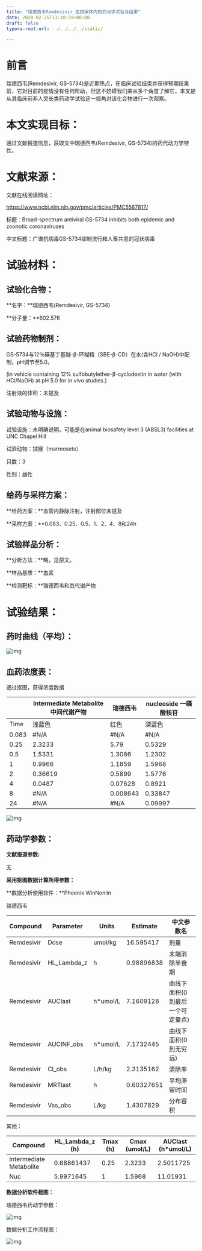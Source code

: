 ```yaml
---
title: "瑞德西韦Remdesivir_在狨猴体内的药动学试验与结果"
date: 2020-02-25T13:10:59+08:00
draft: false
typora-root-url: ../../../../static/

---
```


# 前言

瑞德西韦(Remdesivir, GS-5734)是近期热点，在临床试验结束并获得预期结果前，它对目前的疫情没有任何帮助，但这不妨碍我们来从多个角度了解它，本文是从其临床前非人灵长类药动学试验这一视角对该化合物进行一次观察。

<!--toc-->

# 本文实现目标：

通过文献报道信息，获取文中瑞德西韦(Remdesivir, GS-5734)的药代动力学特性。

# 文献来源：

文献在线阅读网址：

https://www.ncbi.nlm.nih.gov/pmc/articles/PMC5567817/

标题：Broad-spectrum antiviral GS-5734 inhibits both epidemic and zoonotic coronaviruses

中文标题：广谱抗病毒GS-5734抑制流行和人畜共患的冠状病毒

# 试验材料：

## 试验化合物：

**名字：**瑞德西韦(Remdesivir, GS-5734)

**分子量：**602.576

## 试验药物制剂：

GS-5734与12％磺基丁基醚-β-环糊精（SBE-β-CD）在水(含HCl / NaOH)中配制，pH调节至5.0。

(in vehicle containing 12% sulfobutylether-β-cyclodextin in water (with HCl/NaOH) at pH 5.0 for in vivo studies.)

注射液的体积：未提及

## 试验动物与设施：

试验设施：未明确说明，可能是在animal biosafety level 3 (ABSL3) facilities at UNC Chapel Hill

试验动物：狨猴（marmosets）

只数：3

性别：雄性

## 给药与采样方案：

**给药方案：**血管内静脉注射，注射部位未提及

**采样方案：**0.083、0.25、0.5、1、2、4、8和24h

## 试验样品分析：

**分析方法：**略，见原文。

**样品基质：**血浆

**检测靶标：**瑞德西韦和其代谢产物

# 试验结果：

## 药时曲线（平均）：

![img](/images/瑞德西韦Remdesivir_在狨猴体内的药动学试验与结果/clip_image002.png)

## 血药浓度表：

通过抠图，获得浓度数据

|       | Intermediate Metabolite   中间代谢产物 | 瑞德西韦 | nucleoside   一磷酸核苷 |
| ----- | -------------------------------------- | -------- | ----------------------- |
| Time  | 浅蓝色                                 | 红色     | 深蓝色                  |
| 0.083 | #N/A                                   | #N/A     | #N/A                    |
| 0.25  | 2.3233                                 | 5.79     | 0.5329                  |
| 0.5   | 1.5331                                 | 1.3086   | 1.2302                  |
| 1     | 0.9966                                 | 1.1859   | 1.5968                  |
| 2     | 0.36619                                | 0.5899   | 1.5776                  |
| 4     | 0.0487                                 | 0.07628  | 0.8921                  |
| 8     | #N/A                                   | 0.008643 | 0.33847                 |
| 24    | #N/A                                   | #N/A     | 0.09997                 |

![img](/images/瑞德西韦Remdesivir_在狨猴体内的药动学试验与结果/clip_image004.png)

## 药动学参数：

**文献报道参数:**

无

**采用抠图数据计算所得参数：**

**数据分析使用软件：**Phoenix WinNonlin

瑞德西韦

| Compound   | Parameter   | Units    | Estimate   | 中文参数名                      |
| ---------- | ----------- | -------- | ---------- | ------------------------------- |
| Remdesivir | Dose        | umol/kg  | 16.595417  | 剂量                            |
| Remdesivir | HL_Lambda_z | h        | 0.98896838 | 末端消除半衰期                  |
| Remdesivir | AUClast     | h*umol/L | 7.1609128  | 曲线下面积(0到最后一个可定量点) |
| Remdesivir | AUCINF_obs  | h*umol/L | 7.1732445  | 曲线下面积(0到无穷远)           |
| Remdesivir | Cl_obs      | L/h/kg   | 2.3135162  | 清除率                          |
| Remdesivir | MRTlast     | h        | 0.60327651 | 平均滞留时间                    |
| Remdesivir | Vss_obs     | L/kg     | 1.4307829  | 分布容积                        |

 

其他：

| Compound                | HL_Lambda_z   (h) | Tmax   (h) | Cmax   (umol/L) | AUClast   (h*umol/L) |
| ----------------------- | ----------------- | ---------- | --------------- | -------------------- |
| Intermediate Metabolite | 0.68861437        | 0.25       | 2.3233          | 2.5011725            |
| Nuc                     | 5.9971645         | 1          | 1.5968          | 11.01931             |

 

**数据分析软件截图：**

 

瑞德西韦药动学参数：

![img](/images/瑞德西韦Remdesivir_在狨猴体内的药动学试验与结果/clip_image006.jpg)

数据分析工作流程图：

![img](/images/瑞德西韦Remdesivir_在狨猴体内的药动学试验与结果/clip_image008.jpg)